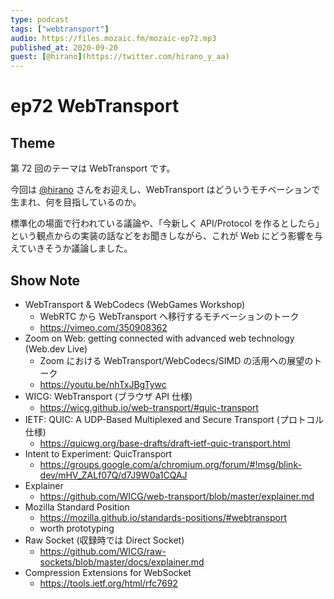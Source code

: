 ```yaml
---
type: podcast
tags: ["webtransport"]
audio: https://files.mozaic.fm/mozaic-ep72.mp3
published_at: 2020-09-20
guest: [@hirano](https://twitter.com/hirano_y_aa)
---
```


# ep72 WebTransport

## Theme

第 72 回のテーマは WebTransport です。

今回は [@hirano](https://twitter.com/hirano_y_aa) さんをお迎えし、WebTransport はどういうモチベーションで生まれ、何を目指しているのか。

標準化の場面で行われている議論や、「今新しく API/Protocol を作るとしたら」という観点からの実装の話などをお聞きしながら、これが Web にどう影響を与えていきそうか議論しました。


## Show Note

- WebTransport & WebCodecs (WebGames Workshop)
  - WebRTC から WebTransport へ移行するモチベーションのトーク
  - https://vimeo.com/350908362
- Zoom on Web: getting connected with advanced web technology (Web.dev Live)
  - Zoom における WebTransport/WebCodecs/SIMD の活用への展望のトーク
  - https://youtu.be/nhTxJBgTywc
- WICG: WebTransport (ブラウザ API 仕様)
  - https://wicg.github.io/web-transport/#quic-transport
- IETF: QUIC: A UDP-Based Multiplexed and Secure Transport (プロトコル仕様)
  - https://quicwg.org/base-drafts/draft-ietf-quic-transport.html
- Intent to Experiment: QuicTransport
  - https://groups.google.com/a/chromium.org/forum/#!msg/blink-dev/mHV_ZALf07Q/d7J9W0a1CQAJ
- Explainer
  - https://github.com/WICG/web-transport/blob/master/explainer.md
- Mozilla Standard Position
  - https://mozilla.github.io/standards-positions/#webtransport
  - worth prototyping
- Raw Socket (収録時では Direct Socket)
  - https://github.com/WICG/raw-sockets/blob/master/docs/explainer.md
- Compression Extensions for WebSocket
  - https://tools.ietf.org/html/rfc7692